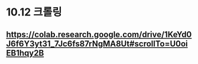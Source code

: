 # 10.12 크롤링

## https://colab.research.google.com/drive/1KeYd0J6f6Y3yt31_7Jc6fs87rNgMA8Ut#scrollTo=U0oiEB1hqy2B